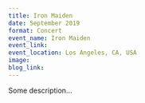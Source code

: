 ```yaml
---
title: Iron Maiden
date: September 2019
format: Concert
event_name: Iron Maiden
event_link: 
event_location: Los Angeles, CA, USA
image: 
blog_link:  
---
```

Some description...